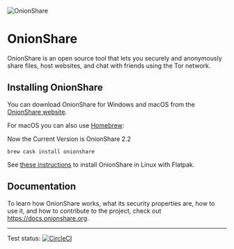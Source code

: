 ![OnionShare](/docs/source/_static/logo.png)

# OnionShare

OnionShare is an open source tool that lets you securely and anonymously share files, host websites, and chat with friends using the Tor network.

## Installing OnionShare

You can download OnionShare for Windows and macOS from the [OnionShare website](https://onionshare.org).

For macOS you can also use [Homebrew](https://brew.sh/):

Now the Current Version is OnionShare 2.2

```
brew cask install onionshare
```

See [these instructions](https://docs.onionshare.org/en/install.html#install-in-linux-with-flatpak) to install OnionShare in Linux with Flatpak.

## Documentation

To learn how OnionShare works, what its security properties are, how to use it, and how to contribute to the project, check out https://docs.onionshare.org.

---

Test status: [![CircleCI](https://circleci.com/gh/micahflee/onionshare.svg?style=svg)](https://circleci.com/gh/micahflee/onionshare)
